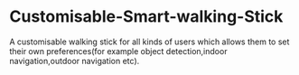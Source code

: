 # Customisable-Smart-walking-Stick
A customisable walking stick for all kinds of users which allows them to set their own preferences(for example object detection,indoor navigation,outdoor navigation etc).
